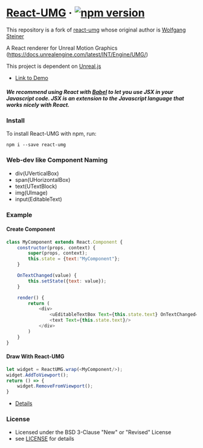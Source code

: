 # [React-UMG](https://github.com/ncsoft/React-UMG) &middot; [![npm version](https://img.shields.io/npm/v/react-umg.svg?style=flat)](https://www.npmjs.com/package/react-umg)

This repository is a fork of [react-umg](https://github.com/drywolf/react-umg) whose original author is [Wolfgang Steiner](https://github.com/drywolf)

A React renderer for Unreal Motion Graphics (https://docs.unrealengine.com/latest/INT/Engine/UMG/)

This project is dependent on [Unreal.js](https://github.com/ncsoft/Unreal.js)

- [Link to Demo](https://github.com/ncsoft/Unreal.js-demo)

##### We recommend using React with [Babel](https://babeljs.io) to let you use JSX in your Javascript code. JSX is an extension to the Javascript language that works nicely with React.

### Install
To install React-UMG with npm, run:

`npm i --save react-umg`

### Web-dev like Component Naming

- div(UVerticalBox)
- span(UHorizontalBox)
- text(UTextBlock)
- img(UImage)
- input(EditableText)

### Example

#### Create Component

```js
class MyComponent extends React.Component {
    constructor(props, context) {
        super(props, context);
        this.state = {text:"MyComponent"};
    }

    OnTextChanged(value) {
        this.setState({text: value});
    }

    render() {
        return (
            <div>
                <uEditableTextBox Text={this.state.text} OnTextChanged={value=> this.OnTextChanged(value)}/>
                <text Text={this.state.text}/>
            </div>
        )
    }
}
```

#### Draw With React-UMG

```js
let widget = ReactUMG.wrap(<MyComponent/>);
widget.AddToViewport();
return () => {
    widget.RemoveFromViewport();
}
```

- [Details](https://github.com/ncsoft/Unreal.js-demo/blob/master/Content/Scripts/demos/src/demo-react.jsx)


### License
- Licensed under the BSD 3-Clause "New" or "Revised" License 
- see [LICENSE](https://github.com/ncsoft/React-UMG/blob/master/LICENSE) for details
